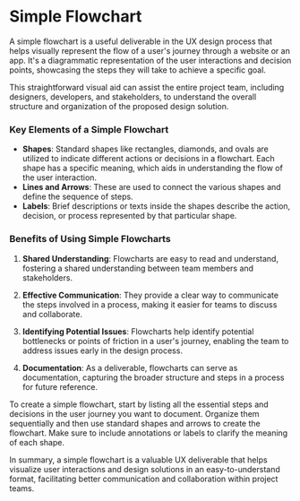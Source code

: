 # Simple Flowchart

A simple flowchart is a useful deliverable in the UX design process that helps visually represent the flow of a user's journey through a website or an app. It's a diagrammatic representation of the user interactions and decision points, showcasing the steps they will take to achieve a specific goal.

This straightforward visual aid can assist the entire project team, including designers, developers, and stakeholders, to understand the overall structure and organization of the proposed design solution. 

### Key Elements of a Simple Flowchart

- **Shapes**: Standard shapes like rectangles, diamonds, and ovals are utilized to indicate different actions or decisions in a flowchart. Each shape has a specific meaning, which aids in understanding the flow of the user interaction.
- **Lines and Arrows**: These are used to connect the various shapes and define the sequence of steps.
- **Labels**: Brief descriptions or texts inside the shapes describe the action, decision, or process represented by that particular shape.

### Benefits of Using Simple Flowcharts

1. **Shared Understanding**: Flowcharts are easy to read and understand, fostering a shared understanding between team members and stakeholders.

2. **Effective Communication**: They provide a clear way to communicate the steps involved in a process, making it easier for teams to discuss and collaborate.

3. **Identifying Potential Issues**: Flowcharts help identify potential bottlenecks or points of friction in a user's journey, enabling the team to address issues early in the design process.

4. **Documentation**: As a deliverable, flowcharts can serve as documentation, capturing the broader structure and steps in a process for future reference.

To create a simple flowchart, start by listing all the essential steps and decisions in the user journey you want to document. Organize them sequentially and then use standard shapes and arrows to create the flowchart. Make sure to include annotations or labels to clarify the meaning of each shape.

In summary, a simple flowchart is a valuable UX deliverable that helps visualize user interactions and design solutions in an easy-to-understand format, facilitating better communication and collaboration within project teams.